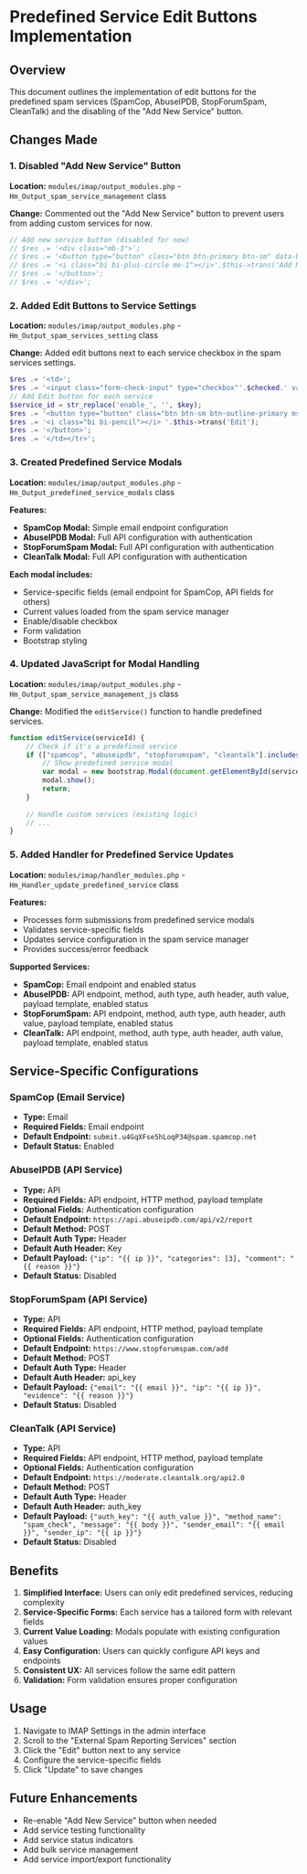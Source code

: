 # Predefined Service Edit Buttons Implementation

## Overview
This document outlines the implementation of edit buttons for the predefined spam services (SpamCop, AbuseIPDB, StopForumSpam, CleanTalk) and the disabling of the "Add New Service" button.

## Changes Made

### 1. Disabled "Add New Service" Button
**Location:** `modules/imap/output_modules.php` - `Hm_Output_spam_service_management` class

**Change:** Commented out the "Add New Service" button to prevent users from adding custom services for now.

```php
// Add new service button (disabled for now)
// $res .= '<div class="mb-3">';
// $res .= '<button type="button" class="btn btn-primary btn-sm" data-bs-toggle="modal" data-bs-target="#addServiceModal">';
// $res .= '<i class="bi bi-plus-circle me-1"></i>'.$this->trans('Add New Service');
// $res .= '</button>';
// $res .= '</div>';
```

### 2. Added Edit Buttons to Service Settings
**Location:** `modules/imap/output_modules.php` - `Hm_Output_spam_services_setting` class

**Change:** Added edit buttons next to each service checkbox in the spam services settings.

```php
$res .= '<td>';
$res .= '<input class="form-check-input" type="checkbox"'.$checked.' value="1" id="'.$key.'" name="'.$key.'" data-default-value="'.($defaults[$key] ? 'true' : 'false').'"/>';
// Add Edit button for each service
$service_id = str_replace('enable_', '', $key);
$res .= '<button type="button" class="btn btn-sm btn-outline-primary ms-2" onclick="editService(\''.$service_id.'\')">';
$res .= '<i class="bi bi-pencil"></i> '.$this->trans('Edit');
$res .= '</button>';
$res .= '</td></tr>';
```

### 3. Created Predefined Service Modals
**Location:** `modules/imap/output_modules.php` - `Hm_Output_predefined_service_modals` class

**Features:**
- **SpamCop Modal:** Simple email endpoint configuration
- **AbuseIPDB Modal:** Full API configuration with authentication
- **StopForumSpam Modal:** Full API configuration with authentication
- **CleanTalk Modal:** Full API configuration with authentication

**Each modal includes:**
- Service-specific fields (email endpoint for SpamCop, API fields for others)
- Current values loaded from the spam service manager
- Enable/disable checkbox
- Form validation
- Bootstrap styling

### 4. Updated JavaScript for Modal Handling
**Location:** `modules/imap/output_modules.php` - `Hm_Output_spam_service_management_js` class

**Change:** Modified the `editService()` function to handle predefined services.

```javascript
function editService(serviceId) {
    // Check if it's a predefined service
    if (["spamcop", "abuseipdb", "stopforumspam", "cleantalk"].includes(serviceId)) {
        // Show predefined service modal
        var modal = new bootstrap.Modal(document.getElementById(serviceId + "Modal"));
        modal.show();
        return;
    }
    
    // Handle custom services (existing logic)
    // ...
}
```

### 5. Added Handler for Predefined Service Updates
**Location:** `modules/imap/handler_modules.php` - `Hm_Handler_update_predefined_service` class

**Features:**
- Processes form submissions from predefined service modals
- Validates service-specific fields
- Updates service configuration in the spam service manager
- Provides success/error feedback

**Supported Services:**
- **SpamCop:** Email endpoint and enabled status
- **AbuseIPDB:** API endpoint, method, auth type, auth header, auth value, payload template, enabled status
- **StopForumSpam:** API endpoint, method, auth type, auth header, auth value, payload template, enabled status
- **CleanTalk:** API endpoint, method, auth type, auth header, auth value, payload template, enabled status

## Service-Specific Configurations

### SpamCop (Email Service)
- **Type:** Email
- **Required Fields:** Email endpoint
- **Default Endpoint:** `submit.u4GqXFse5hLoqP34@spam.spamcop.net`
- **Default Status:** Enabled

### AbuseIPDB (API Service)
- **Type:** API
- **Required Fields:** API endpoint, HTTP method, payload template
- **Optional Fields:** Authentication configuration
- **Default Endpoint:** `https://api.abuseipdb.com/api/v2/report`
- **Default Method:** POST
- **Default Auth Type:** Header
- **Default Auth Header:** Key
- **Default Payload:** `{"ip": "{{ ip }}", "categories": [3], "comment": "{{ reason }}"}`
- **Default Status:** Disabled

### StopForumSpam (API Service)
- **Type:** API
- **Required Fields:** API endpoint, HTTP method, payload template
- **Optional Fields:** Authentication configuration
- **Default Endpoint:** `https://www.stopforumspam.com/add`
- **Default Method:** POST
- **Default Auth Type:** Header
- **Default Auth Header:** api_key
- **Default Payload:** `{"email": "{{ email }}", "ip": "{{ ip }}", "evidence": "{{ reason }}"}`
- **Default Status:** Disabled

### CleanTalk (API Service)
- **Type:** API
- **Required Fields:** API endpoint, HTTP method, payload template
- **Optional Fields:** Authentication configuration
- **Default Endpoint:** `https://moderate.cleantalk.org/api2.0`
- **Default Method:** POST
- **Default Auth Type:** Header
- **Default Auth Header:** auth_key
- **Default Payload:** `{"auth_key": "{{ auth_value }}", "method_name": "spam_check", "message": "{{ body }}", "sender_email": "{{ email }}", "sender_ip": "{{ ip }}"}`
- **Default Status:** Disabled

## Benefits

1. **Simplified Interface:** Users can only edit predefined services, reducing complexity
2. **Service-Specific Forms:** Each service has a tailored form with relevant fields
3. **Current Value Loading:** Modals populate with existing configuration values
4. **Easy Configuration:** Users can quickly configure API keys and endpoints
5. **Consistent UX:** All services follow the same edit pattern
6. **Validation:** Form validation ensures proper configuration

## Usage

1. Navigate to IMAP Settings in the admin interface
2. Scroll to the "External Spam Reporting Services" section
3. Click the "Edit" button next to any service
4. Configure the service-specific fields
5. Click "Update" to save changes

## Future Enhancements

- Re-enable "Add New Service" button when needed
- Add service testing functionality
- Add service status indicators
- Add bulk service management
- Add service import/export functionality 